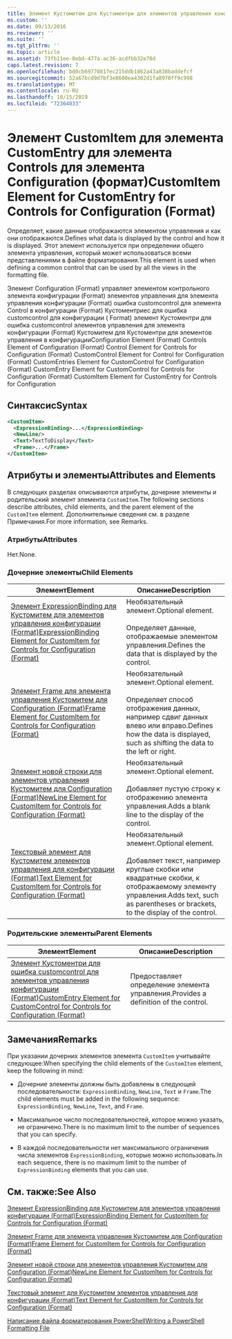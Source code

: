 ```yaml
---
title: Элемент Кустомитем для Кустоментри для элементов управления конфигурации (Format) | Документация Майкрософт
ms.custom: ''
ms.date: 09/13/2016
ms.reviewer: ''
ms.suite: ''
ms.tgt_pltfrm: ''
ms.topic: article
ms.assetid: 73fb11ee-0ebd-477a-ac36-acdfbb32e70d
caps.latest.revision: 7
ms.openlocfilehash: bd0cb69770817ec215ddb1862a43a838baddefcf
ms.sourcegitcommit: 52a67bcd9d7bf3e8600ea4302d1fa8970ff9c998
ms.translationtype: MT
ms.contentlocale: ru-RU
ms.lasthandoff: 10/15/2019
ms.locfileid: "72364033"
---
```

# <a name="customitem-element-for-customentry-for-controls-for-configuration-format"></a><span data-ttu-id="16c4b-102">Элемент CustomItem для элемента CustomEntry для элемента Controls для элемента Configuration (формат)</span><span class="sxs-lookup"><span data-stu-id="16c4b-102">CustomItem Element for CustomEntry for Controls for Configuration (Format)</span></span>

<span data-ttu-id="16c4b-103">Определяет, какие данные отображаются элементом управления и как они отображаются.</span><span class="sxs-lookup"><span data-stu-id="16c4b-103">Defines what data is displayed by the control and how it is displayed.</span></span> <span data-ttu-id="16c4b-104">Этот элемент используется при определении общего элемента управления, который может использоваться всеми представлениями в файле форматирования.</span><span class="sxs-lookup"><span data-stu-id="16c4b-104">This element is used when defining a common control that can be used by all the views in the formatting file.</span></span>

<span data-ttu-id="16c4b-105">Элемент Configuration (Format) управляет элементом контрольного элемента конфигурации (Format) элементов управления для элемента управления конфигурации (Format) ошибка customcontrol для элемента Control в конфигурации (Format) Кустоментриес для ошибка customcontrol для конфигурации ( Format) элемент Кустоментри для ошибка customcontrol элементов управления для элемента конфигурации (Format) Кустомитем для Кустоментри для элементов управления в конфигурации</span><span class="sxs-lookup"><span data-stu-id="16c4b-105">Configuration Element (Format) Controls Element of Configuration (Format) Control Element for Controls for Configuration (Format) CustomControl Element for Control for Configuration (Format) CustomEntries Element for CustomControl for Configuration (Format) CustomEntry Element for CustomControl for Controls for Configuration (Format) CustomItem Element for CustomEntry for Controls for Configuration</span></span>

## <a name="syntax"></a><span data-ttu-id="16c4b-106">Синтаксис</span><span class="sxs-lookup"><span data-stu-id="16c4b-106">Syntax</span></span>

```xml
<CustomItem>
  <ExpressionBinding>...</ExpressionBinding>
  <NewLine/>
  <Text>TextToDisplay</Text>
  <Frame>...</Frame>
</CustomItem>
```

## <a name="attributes-and-elements"></a><span data-ttu-id="16c4b-107">Атрибуты и элементы</span><span class="sxs-lookup"><span data-stu-id="16c4b-107">Attributes and Elements</span></span>

<span data-ttu-id="16c4b-108">В следующих разделах описываются атрибуты, дочерние элементы и родительский элемент элемента `CustomItem`.</span><span class="sxs-lookup"><span data-stu-id="16c4b-108">The following sections describe attributes, child elements, and the parent element of the `CustomItem` element.</span></span> <span data-ttu-id="16c4b-109">Дополнительные сведения см. в разделе Примечания.</span><span class="sxs-lookup"><span data-stu-id="16c4b-109">For more information, see Remarks.</span></span>

### <a name="attributes"></a><span data-ttu-id="16c4b-110">Атрибуты</span><span class="sxs-lookup"><span data-stu-id="16c4b-110">Attributes</span></span>

<span data-ttu-id="16c4b-111">Нет.</span><span class="sxs-lookup"><span data-stu-id="16c4b-111">None.</span></span>

### <a name="child-elements"></a><span data-ttu-id="16c4b-112">Дочерние элементы</span><span class="sxs-lookup"><span data-stu-id="16c4b-112">Child Elements</span></span>

|<span data-ttu-id="16c4b-113">Элемент</span><span class="sxs-lookup"><span data-stu-id="16c4b-113">Element</span></span>|<span data-ttu-id="16c4b-114">Описание</span><span class="sxs-lookup"><span data-stu-id="16c4b-114">Description</span></span>|
|-------------|-----------------|
|[<span data-ttu-id="16c4b-115">Элемент ExpressionBinding для Кустомитем для элементов управления конфигурации (Format)</span><span class="sxs-lookup"><span data-stu-id="16c4b-115">ExpressionBinding Element for CustomItem for Controls for Configuration (Format)</span></span>](./expressionbinding-element-for-customitem-for-controls-for-configuration-format.md)|<span data-ttu-id="16c4b-116">Необязательный элемент.</span><span class="sxs-lookup"><span data-stu-id="16c4b-116">Optional element.</span></span><br /><br /> <span data-ttu-id="16c4b-117">Определяет данные, отображаемые элементом управления.</span><span class="sxs-lookup"><span data-stu-id="16c4b-117">Defines the data that is displayed by the control.</span></span>|
|[<span data-ttu-id="16c4b-118">Элемент Frame для элемента управления Кустомитем для Configuration (Format)</span><span class="sxs-lookup"><span data-stu-id="16c4b-118">Frame Element for CustomItem for Controls for Configuration (Format)</span></span>](./frame-element-for-customitem-for-controls-for-configuration-format.md)|<span data-ttu-id="16c4b-119">Необязательный элемент.</span><span class="sxs-lookup"><span data-stu-id="16c4b-119">Optional element.</span></span><br /><br /> <span data-ttu-id="16c4b-120">Определяет способ отображения данных, например сдвиг данных влево или вправо.</span><span class="sxs-lookup"><span data-stu-id="16c4b-120">Defines how the data is displayed, such as shifting the data to the left or right.</span></span>|
|[<span data-ttu-id="16c4b-121">Элемент новой строки для элементов управления Кустомитем для Configuration (Format)</span><span class="sxs-lookup"><span data-stu-id="16c4b-121">NewLine Element for CustomItem for Controls for Configuration (Format)</span></span>](./newline-element-for-customitem-for-controls-for-configuration-format.md)|<span data-ttu-id="16c4b-122">Необязательный элемент.</span><span class="sxs-lookup"><span data-stu-id="16c4b-122">Optional element.</span></span><br /><br /> <span data-ttu-id="16c4b-123">Добавляет пустую строку к отображению элемента управления.</span><span class="sxs-lookup"><span data-stu-id="16c4b-123">Adds a blank line to the display of the control.</span></span>|
|[<span data-ttu-id="16c4b-124">Текстовый элемент для Кустомитем элементов управления для конфигурации (Format)</span><span class="sxs-lookup"><span data-stu-id="16c4b-124">Text Element for CustomItem for Controls for Configuration (Format)</span></span>](./text-element-for-customitem-for-controls-for-configuration-format.md)|<span data-ttu-id="16c4b-125">Необязательный элемент.</span><span class="sxs-lookup"><span data-stu-id="16c4b-125">Optional element.</span></span><br /><br /> <span data-ttu-id="16c4b-126">Добавляет текст, например круглые скобки или квадратные скобки, к отображаемому элементу управления.</span><span class="sxs-lookup"><span data-stu-id="16c4b-126">Adds text, such as parentheses or brackets, to the display of the control.</span></span>|

### <a name="parent-elements"></a><span data-ttu-id="16c4b-127">Родительские элементы</span><span class="sxs-lookup"><span data-stu-id="16c4b-127">Parent Elements</span></span>

|<span data-ttu-id="16c4b-128">Элемент</span><span class="sxs-lookup"><span data-stu-id="16c4b-128">Element</span></span>|<span data-ttu-id="16c4b-129">Описание</span><span class="sxs-lookup"><span data-stu-id="16c4b-129">Description</span></span>|
|-------------|-----------------|
|[<span data-ttu-id="16c4b-130">Элемент Кустоментри для ошибка customcontrol для элементов управления конфигурации (Format)</span><span class="sxs-lookup"><span data-stu-id="16c4b-130">CustomEntry Element for CustomControl for Controls for Configuration (Format)</span></span>](./customentry-element-for-customcontrol-for-controls-for-configuration-format.md)|<span data-ttu-id="16c4b-131">Предоставляет определение элемента управления.</span><span class="sxs-lookup"><span data-stu-id="16c4b-131">Provides a definition of the control.</span></span>|

## <a name="remarks"></a><span data-ttu-id="16c4b-132">Замечания</span><span class="sxs-lookup"><span data-stu-id="16c4b-132">Remarks</span></span>

<span data-ttu-id="16c4b-133">При указании дочерних элементов элемента `CustomItem` учитывайте следующее:</span><span class="sxs-lookup"><span data-stu-id="16c4b-133">When specifying the child elements of the `CustomItem` element, keep the following in mind:</span></span>

- <span data-ttu-id="16c4b-134">Дочерние элементы должны быть добавлены в следующей последовательности: `ExpressionBinding`, `NewLine`, `Text` и `Frame`.</span><span class="sxs-lookup"><span data-stu-id="16c4b-134">The child elements must be added in the following sequence: `ExpressionBinding`, `NewLine`, `Text`, and `Frame`.</span></span>

- <span data-ttu-id="16c4b-135">Максимальное число последовательностей, которое можно указать, не ограничено.</span><span class="sxs-lookup"><span data-stu-id="16c4b-135">There is no maximum limit to the number of sequences that you can specify.</span></span>

- <span data-ttu-id="16c4b-136">В каждой последовательности нет максимального ограничения числа элементов `ExpressionBinding`, которые можно использовать.</span><span class="sxs-lookup"><span data-stu-id="16c4b-136">In each sequence, there is no maximum limit to the number of `ExpressionBinding` elements that you can use.</span></span>

## <a name="see-also"></a><span data-ttu-id="16c4b-137">См. также:</span><span class="sxs-lookup"><span data-stu-id="16c4b-137">See Also</span></span>

[<span data-ttu-id="16c4b-138">Элемент ExpressionBinding для Кустомитем для элементов управления конфигурации (Format)</span><span class="sxs-lookup"><span data-stu-id="16c4b-138">ExpressionBinding Element for CustomItem for Controls for Configuration (Format)</span></span>](./expressionbinding-element-for-customitem-for-controls-for-configuration-format.md)

[<span data-ttu-id="16c4b-139">Элемент Frame для элемента управления Кустомитем для Configuration (Format)</span><span class="sxs-lookup"><span data-stu-id="16c4b-139">Frame Element for CustomItem for Controls for Configuration (Format)</span></span>](./frame-element-for-customitem-for-controls-for-configuration-format.md)

[<span data-ttu-id="16c4b-140">Элемент новой строки для элементов управления Кустомитем для Configuration (Format)</span><span class="sxs-lookup"><span data-stu-id="16c4b-140">NewLine Element for CustomItem for Controls for Configuration (Format)</span></span>](./newline-element-for-customitem-for-controls-for-configuration-format.md)

[<span data-ttu-id="16c4b-141">Текстовый элемент для Кустомитем элементов управления для конфигурации (Format)</span><span class="sxs-lookup"><span data-stu-id="16c4b-141">Text Element for CustomItem for Controls for Configuration (Format)</span></span>](./text-element-for-customitem-for-controls-for-configuration-format.md)

[<span data-ttu-id="16c4b-142">Написание файла форматирования PowerShell</span><span class="sxs-lookup"><span data-stu-id="16c4b-142">Writing a PowerShell Formatting File</span></span>](./writing-a-powershell-formatting-file.md)
